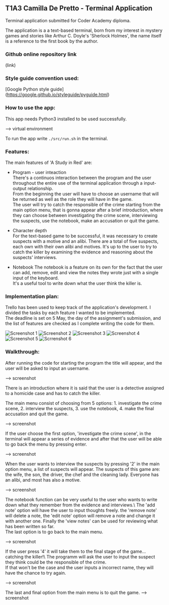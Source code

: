 ## T1A3 Camilla De Pretto - Terminal Application
Terminal application submitted for Coder Academy diploma. 

The application is a a text-based terminal, born from my interest in mystery games and stories like Arthur C. Doyle's 'Sherlock Holmes', the name itself is a reference to the first book by the author. 

### Github online repository link
(link)

### Style guide convention used: 
[Google Python style guide] (https://google.github.io/styleguide/pyguide.html)

### How to use the app: 
This app needs Python3 installed to be used successfully. 

--> virtual environment

To run the app write `./src/run.sh` in the terminal. 


### Features: 
The main features of 'A Study in Red' are: 
+ Program - user inteaction\
 There's a continuos interaction between the program and the user throughout the entire use of the terminal application through a input-output relationship. \
 From the beginning the user will have to choose an username that will be returned as well as the role they will have in the game. \
 The user will try to catch the responsible of the crime starting from the main option menu, that is gonna appear after a brief introduction, where they can choose between investigating the crime scene, interviewing the suspects, use the notebook, make an accusation or quit the game. 

+ Character depth\
 For the text-based game to be successful, it was necessary to create suspects with a motive and an alibi. There are a total of five suspects, each own with their own alibi and motives. It's up to the user to try to catch the killer by examining the evidence and reasoning about the suspects' interviews. 

+  Notebook
 The notebook is a feature on its own for the fact that the user can add, remove, edit and view the notes they wrote just with a single input of the keyboard. \
 It's a useful tool to write down what the user think the killer is. 

### Implementation plan: 
Trello has been used to keep track of the application's development. I divided the tasks by each feature I wanted to be implemented. \
The deadline is set on 5 May, the day of the assignment's submission, and the list of features are checked as I complete writing the code for them. 

![Screenshot 1](./docs/Screenshot%201.png)
![Screenshot 2](./docs/Screenshot%202.png)
![Screenshot 3](./docs/Screenshot%203.png)
![Screenshot 4](./docs/Screenshot%204.png)
![Screenshot 5](./docs/Screenshot%205.png)
![Scrrenshot 6](./docs/Screenshot%206.png)


### Walkthrough: 
After running the code for starting the program the title will appear, and the user will be asked to input an username. 

--> screenshot

There is an introduction where it is said that the user is a detective assigned to a homicide case and has to catch the killer. 

The main menu consist of choosing from 5 options: 1. investigate the crime scene, 2. interview the suspects, 3. use the notebook, 4. make the final accusation and quit the game. 

--> screenshot 

If the user choose the first option, 'investigate the crime scene', in the terminal will appear a series of evidence and after that the user will be able to go back the menu by pressing enter. 

--> screenshot

When the user wants to interview the suspects by pressing '2' in the main option menu, a list of suspects will appear. The suspects of this game are: the wife, the son, the driver, the chef and the cleaning lady. Everyone has an alibi, and most has also a motive. 

--> screenshot 

The notebook function can be very useful to the user who wants to write down what they remember from the evidence and interviews.\ 
The 'add note' option will have the user to input thoughts freely. the 'remove note' will delete a note, the 'edit note' option will remove a note and change it with another one. Finally the 'view notes' can be used for reviewing what has been written so far. \
The last option is to go back to the main menu. 

--> screenshot

If the user press '4' it will take them to the final stage of the game... catching the killer!\ 
The programm will ask the user to input the suspect they think could be the responsible of the crime. \
If that won't be the case and the user inputs a incorrect name, they will have the chance to try again. 

--> screenshot 

The last and final option from the main menu is to quit the game. 
--> screenshot


